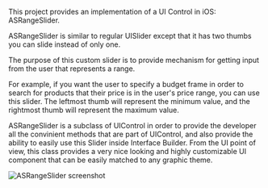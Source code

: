 This project provides an implementation of a UI Control in iOS: ASRangeSlider.

ASRangeSlider is similar to regular UISlider except that it has two thumbs you can slide instead of only one.

The purpose of this custom slider is to provide mechanism for getting input from the user that represents a range.

For example, if you want the user to specify a budget frame in order to search for products that their price is in the user's price range, you can use this slider. The leftmost thumb will represent the minimum value, and the rightmost thumb will represent the maximum value.

ASRangeSlider is a subclass of UIControl in order to provide the developer all the convinient methods that are part of UIControl, and also provide the ability to easily use this Slider inside Interface Builder. From the UI point of view, this class provides a very nice looking and highly customizable UI component that can be easily matched to any graphic theme.

![ASRangeSlider screenshot](https://raw.github.com/Narmo/ASRangeSlider/master/asrangeslider-example.png)